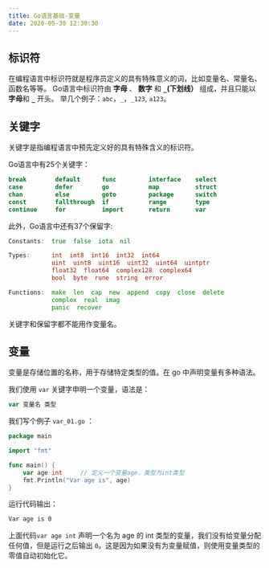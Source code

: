 ```yaml
---
title: Go语言基础-变量
date: 2020-05-30 12:30:30
---
```


## 标识符
在编程语言中标识符就是程序员定义的具有特殊意义的词，比如变量名、常量名、函数名等等。 Go语言中标识符由 **字母** 、 **数字** 和 **`_`(下划线）** 组成，并且只能以**字母**和 **`_`** 开头。 举几个例子：`abc`，`_`，`_123`, `a123`。

## 关键字
关键字是指编程语言中预先定义好的具有特殊含义的标识符。 

Go语言中有25个关键字：
```go
break        default      func         interface    select
case         defer        go           map          struct
chan         else         goto         package      switch
const        fallthrough  if           range        type
continue     for          import       return       var
```

此外，Go语言中还有37个保留字:
```go
Constants:  true  false  iota  nil

Types:      int  int8  int16  int32  int64  
            uint  uint8  uint16  uint32  uint64  uintptr
            float32  float64  complex128  complex64
            bool  byte  rune  string  error

Functions:  make  len  cap  new  append  copy  close  delete
            complex  real  imag
            panic  recover
```

关键字和保留字都不能用作变量名。

## 变量
变量是存储位置的名称，用于存储特定类型的值。在 go 中声明变量有多种语法。

我们使用 `var` 关键字申明一个变量，语法是：
```go
var 变量名 类型
```

我们写个例子 `var_01.go` ：
```go
package main

import "fmt"

func main() {
    var age int     // 定义一个变量age，类型为int类型
    fmt.Println("Var age is", age)
}
```

运行代码输出：
```sh
Var age is 0
```

上面代码`var age int` 声明一个名为 age 的 int 类型的变量，我们没有给变量分配任何值，但是运行之后输出 `0`。这是因为如果没有为变量赋值，则使用变量类型的零值自动初始化它。

